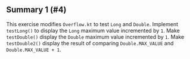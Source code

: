 ## Summary 1 (#4)

This exercise modifies `Overflow.kt` to test `Long` and `Double`. Implement
`testLong()` to display the `Long` maximum value incremented by `1`. Make
`testDouble()` display the `Double` maximum value incremented by `1`. Make
`testDouble2()` display the result of comparing `Double.MAX_VALUE` and
`Double.MAX_VALUE + 1`.